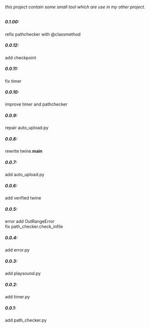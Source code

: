 ###### this project contain some small tool which are use in my other project.  

##### 0.1.00:  
refix pathchecker with @classmethod 
##### 0.0.12:  
add checkpoint  
##### 0.0.11:  
fix timer   
##### 0.0.10:  
improve timer and pathchecker   
##### 0.0.9:  
repair auto_upload.py   
##### 0.0.8:  
rewrite twine.__main__      
##### 0.0.7:  
add auto_upload.py      
##### 0.0.6:  
add verified twine   
##### 0.0.5:  
error add OutRangeError  
fix path_checker.check_infile  
##### 0.0.4:  
add error.py  
##### 0.0.3:  
add playsound.py  
##### 0.0.2:  
add timer.py  
##### 0.0.1:  
add path_checker.py  